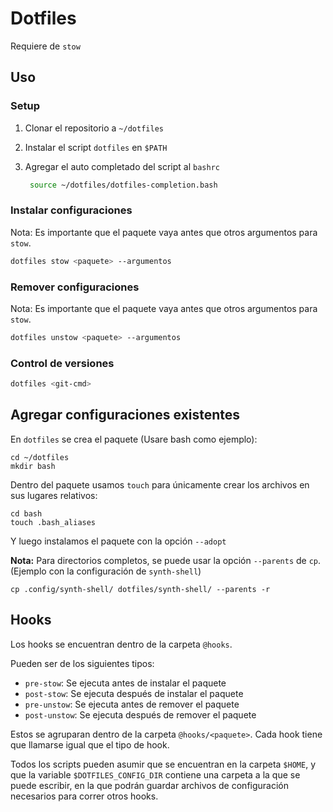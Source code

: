Dotfiles
========

Requiere de `stow`

Uso
---

### Setup

1. Clonar el repositorio a `~/dotfiles`
2. Instalar el script `dotfiles` en `$PATH`
3. Agregar el auto completado del script al `bashrc`

   ```sh
    source ~/dotfiles/dotfiles-completion.bash
   ```

### Instalar configuraciones

Nota: Es importante que el paquete vaya antes que otros argumentos para `stow`.

```sh
dotfiles stow <paquete> --argumentos
```

### Remover configuraciones

Nota: Es importante que el paquete vaya antes que otros argumentos para `stow`.

```sh
dotfiles unstow <paquete> --argumentos
```

### Control de versiones

```sh
dotfiles <git-cmd>
```

Agregar configuraciones existentes
----------------------------------

En `dotfiles` se crea el paquete (Usare bash como ejemplo):

```
cd ~/dotfiles
mkdir bash
```

Dentro del paquete usamos `touch` para únicamente crear los archivos en sus
lugares relativos:

```
cd bash
touch .bash_aliases
```

Y luego instalamos el paquete con la opción `--adopt`

**Nota:** Para directorios completos, se puede usar la opción `--parents` de
`cp`. (Ejemplo con la configuración de `synth-shell`)

```
cp .config/synth-shell/ dotfiles/synth-shell/ --parents -r
```

Hooks
-----

Los hooks se encuentran dentro de la carpeta `@hooks`.

Pueden ser de los siguientes tipos:

* `pre-stow`: Se ejecuta antes de instalar el paquete
* `post-stow`: Se ejecuta después de instalar el paquete
* `pre-unstow`: Se ejecuta antes de remover el paquete
* `post-unstow`: Se ejecuta después de remover el paquete

Estos se agruparan dentro de la carpeta `@hooks/<paquete>`. Cada hook tiene que
llamarse igual que el tipo de hook.

Todos los scripts pueden asumir que se encuentran en la carpeta `$HOME`, y que
la variable `$DOTFILES_CONFIG_DIR` contiene una carpeta a la que se puede
escribir, en la que podrán guardar archivos de configuración necesarios para
correr otros hooks.
